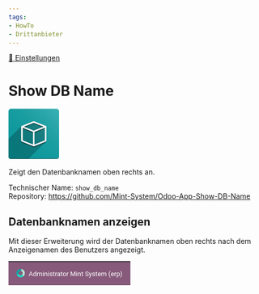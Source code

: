 ```yaml
---
tags:
- HowTo
- Drittanbieter
---
```

[🔗 Einstellungen](Einstellungen.md)
# Show DB Name
![icon_oms_box](assets/icon_oms_box.png)

Zeigt den Datenbanknamen oben rechts an.   

Technischer Name: `show_db_name`\
Repository: <https://github.com/Mint-System/Odoo-App-Show-DB-Name>

## Datenbanknamen anzeigen

Mit dieser Erweiterung wird der Datenbanknamen oben rechts nach dem Anzeigenamen des Benutzers angezeigt.

![](assets/Show%20DB%20Name.png)